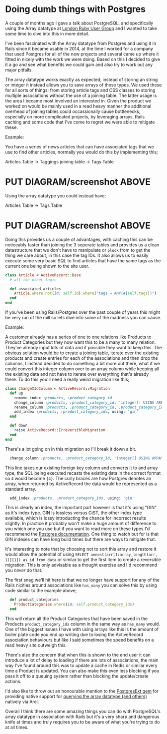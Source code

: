 # Doing dumb things with Postgres

A couple of months ago I gave a talk about PostgreSQL, and specifically using the Array datatype at [London Ruby User Group](https://skillsmatter.com/skillscasts/9865-london-ruby-lightning-talks) and I wanted to take some time to dive into this in more detail.

I've been fascinated with the Array datatype from Postgres and using it in Rails since it became usable in 2014, at the time I worked for a company that used Postgres for all of the new projects and several came up where it fitted in nicely with the work we were doing. Based on this I decided to give it a go and see what benefits we could gain and also try to work out any major pitfalls.

The array datatype works exactly as expected, instead of storing an string or integer it instead allows you to save arrays of these types. We used these for all sorts of things; from storing article tags and CSS classes to storing multiple associations without the use of a joining table. The latter usage is the area I became most involved an interested in. Given the product we worked on would be mainly used in a read heavy manner the additional overhead of joining tables could occassionally cause bottlenecks, especially on more complicated projects, by leveraging arrays, Rails caching and some code that I've come to regret we were able to mitigate these.

Example:

You have a series of news articles that can have associated tags that we use to find other articles, normally you would do this by implementing this;

Articles Table -> Taggings joining table -> Tags Table

# PUT DIAGRAM/screenshot ABOVE

Using the array datatype you could instead have;

Articles Table -> Tags Table

# PUT DIAGRAM/screenshot ABOVE

Doing this provides us a couple of advantages, with caching this can be noticeably faster than joining the 3 seperate tables and provides us a clean datastructure that we don't have to manipulate or `pluck` from to get the thing we care about, in this case the tag IDs. It also allows us to easily execute some very basic SQL to find articles that have the same tags as the current one being shown to the site user.

```ruby
class Article < ActiveRecord::Base
  # all the other logic

  def associated_articles
    Article.where.not(id: self.id).where("tags = ANY(#{self.tags})")
  end
end
```

If you've been using Rails/Postgres over the past couple of years this might be very run of the mill so lets dive into some of the madness you can cause.

Example:

A customer already has a series of one to one relations like Products to Product Categories but they now want this to be a many to many relation. They've already input lots of data and if possible they want to keep this. The obvious solution would be to create a joining table, iterate over the existing products and create entries for each of the associations and then drop the columns, I instead decided to do something a bit more out there, what if we could convert this integer column over to an array column while keeping all the existing data and not have to iterate over everything that's already there. To do this you'll need a really weird migration like this;

```ruby
class ChangeXIdColumn < ActiveRecord::Migration
  def up
    remove_index :products, :product_category_id
    change_column :products, :product_category_id, 'integer[] USING ARRAY[product_category_id]::INTEGER[]', array: true, null: false, default: []
    rename_column :products, :product_category_id, :product_category_ids
    add_index :products, :product_category_ids, using: 'gin'
  end

  def down
    raise ActiveRecord::IrreversibleMigration
  end
end
```

There's a lot going on in this migration so I'll break it down a bit.
```ruby
  change_column :products, :product_category_id, 'integer[] USING ARRAY[product_category_id]::INTEGER[]', array: true, null: false, default: []
```
This line takes our existing foreign key column and converts it to and array type, the SQL being executed recasts the existing data in the correct format so `4` would become `{4}`. The curly braces are how Postgres denotes an array, when returned by ActiveRecord the data would be represented as a standard array.

```ruby
  add_index :products, :product_category_ids, using: 'gin'
```
This is clearly an index, the important part however is that it's using "GIN" as it's index type. GIN is lossless versus GiST, the other index type available, which is lossy introducting the chance for incorrect results slightly. In practice it probably won't make a huge amount of difference to you which one you use but if you want to read more on these types I'd recommend the [Postgres documentation](https://www.postgresql.org/docs/current/static/textsearch-indexes.html). One thing to watch out for is that GIN indexes can have long build times but there are ways to mitigate that.

It's interesting to note that by choosing not to sort this array and restore it would allow the potential of using `SELECT unnest(arr[1:array_length(arr, 1)][1]) as id from data` or similar to get the first item to create a reversible migration. This is only advisable as a thought exercise and I'd recommend you _never_ do that.

The first snag we'll hit here is that we no longer have support for any of the Rails nicities around associations like `has_many` you can solve this by using code similar to the example above;

```ruby
  def product_categories
    ProductCategories.where(id: self.product_category_ids)
  end
```

This will return all the Product Categories that have been saved in the Products `product_category_ids` column in the same way as `has_many` would. One of the biggest issues I have with using arrays like this is the amount of boiler plate code you end up writing due to losing the ActiveRecord association behaviours but like I said sometimes the speed benefits on a read heavy site outweigh this.

There's also the concern that when this is shown to the end user it can introduce a lot of delay to loading if there are lots of associations, the main way I've found around this was to update a cache in Redis or similar every time a Product is updated. You can also make this even less blocking if you pass it off to a queuing system rather than blocking the update/create actions.

I'd also like to throw out an honourable mention to the [PostgresExt gem](https://github.com/DockYard/postgres_ext) for providing native support for [querying the array datatype (and others)](https://github.com/DockYard/postgres_ext/blob/master/docs/querying.md#arrays) natively via Arel.

Overall I think there are some amazing things you can do with PostgreSQL's array datatype in association with Rails but it's a very sharp and dangerous knife at times and truly requires you to be aware of what you're trying to do at all times.
